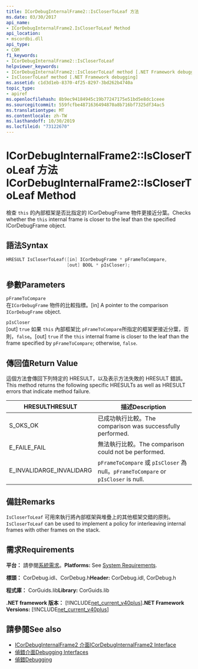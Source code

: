 ```yaml
---
title: ICorDebugInternalFrame2::IsCloserToLeaf 方法
ms.date: 03/30/2017
api_name:
- ICorDebugInternalFrame2.IsCloserToLeaf Method
api_location:
- mscordbi.dll
api_type:
- COM
f1_keywords:
- ICorDebugInternalFrame2::IsCloserToLeaf
helpviewer_keywords:
- ICorDebugInternalFrame2::IsCloserToLeaf method [.NET Framework debugging]
- IsCloserToLeaf method [.NET Framework debugging]
ms.assetid: c1d3d1eb-8370-4f25-8297-3bd262b4740a
topic_type:
- apiref
ms.openlocfilehash: 8b9ec94184945c19b77247175e51bd5e8dc1ceee
ms.sourcegitcommit: 559fcfbe4871636494870a8b716bf7325df34ac5
ms.translationtype: MT
ms.contentlocale: zh-TW
ms.lasthandoff: 10/30/2019
ms.locfileid: "73122670"
---
```

# <a name="icordebuginternalframe2isclosertoleaf-method"></a><span data-ttu-id="15972-102">ICorDebugInternalFrame2::IsCloserToLeaf 方法</span><span class="sxs-lookup"><span data-stu-id="15972-102">ICorDebugInternalFrame2::IsCloserToLeaf Method</span></span>
<span data-ttu-id="15972-103">檢查 `this` 的內部框架是否比指定的 ICorDebugFrame 物件更接近分葉。</span><span class="sxs-lookup"><span data-stu-id="15972-103">Checks whether the `this` internal frame is closer to the leaf than the specified ICorDebugFrame object.</span></span>  
  
## <a name="syntax"></a><span data-ttu-id="15972-104">語法</span><span class="sxs-lookup"><span data-stu-id="15972-104">Syntax</span></span>  
  
```cpp  
HRESULT IsCloserToLeaf([in] ICorDebugFrame * pFrameToCompare,  
                       [out] BOOL * pIsCloser);  
```  
  
## <a name="parameters"></a><span data-ttu-id="15972-105">參數</span><span class="sxs-lookup"><span data-stu-id="15972-105">Parameters</span></span>  
 `pFrameToCompare`  
 <span data-ttu-id="15972-106">在`ICorDebugFrame` 物件的比較指標。</span><span class="sxs-lookup"><span data-stu-id="15972-106">[in] A pointer to the comparison `ICorDebugFrame` object.</span></span>  
  
 `pIsCloser`  
 <span data-ttu-id="15972-107">[out] `true` 如果 `this` 內部框架比 `pFrameToCompare`所指定的框架更接近分葉，否則，`false`。</span><span class="sxs-lookup"><span data-stu-id="15972-107">[out] `true` if the `this` internal frame is closer to the leaf than the frame specified by `pFrameToCompare`; otherwise, `false`.</span></span>  
  
## <a name="return-value"></a><span data-ttu-id="15972-108">傳回值</span><span class="sxs-lookup"><span data-stu-id="15972-108">Return Value</span></span>  
 <span data-ttu-id="15972-109">這個方法會傳回下列特定的 HRESULT，以及表示方法失敗的 HRESULT 錯誤。</span><span class="sxs-lookup"><span data-stu-id="15972-109">This method returns the following specific HRESULTs as well as HRESULT errors that indicate method failure.</span></span>  
  
|<span data-ttu-id="15972-110">HRESULT</span><span class="sxs-lookup"><span data-stu-id="15972-110">HRESULT</span></span>|<span data-ttu-id="15972-111">描述</span><span class="sxs-lookup"><span data-stu-id="15972-111">Description</span></span>|  
|-------------|-----------------|  
|<span data-ttu-id="15972-112">S_OK</span><span class="sxs-lookup"><span data-stu-id="15972-112">S_OK</span></span>|<span data-ttu-id="15972-113">已成功執行比較。</span><span class="sxs-lookup"><span data-stu-id="15972-113">The comparison was successfully performed.</span></span>|  
|<span data-ttu-id="15972-114">E_FAIL</span><span class="sxs-lookup"><span data-stu-id="15972-114">E_FAIL</span></span>|<span data-ttu-id="15972-115">無法執行比較。</span><span class="sxs-lookup"><span data-stu-id="15972-115">The comparison could not be performed.</span></span>|  
|<span data-ttu-id="15972-116">E_INVALIDARG</span><span class="sxs-lookup"><span data-stu-id="15972-116">E_INVALIDARG</span></span>|<span data-ttu-id="15972-117">`pFrameToCompare` 或 `pIsCloser` 為 null。</span><span class="sxs-lookup"><span data-stu-id="15972-117">`pFrameToCompare` or `pIsCloser` is null.</span></span>|  
  
## <a name="remarks"></a><span data-ttu-id="15972-118">備註</span><span class="sxs-lookup"><span data-stu-id="15972-118">Remarks</span></span>  
 <span data-ttu-id="15972-119">`IsCloserToLeaf` 可用來執行將內部框架與堆疊上的其他框架交錯的原則。</span><span class="sxs-lookup"><span data-stu-id="15972-119">`IsCloserToLeaf` can be used to implement a policy for interleaving internal frames with other frames on the stack.</span></span>  
  
## <a name="requirements"></a><span data-ttu-id="15972-120">需求</span><span class="sxs-lookup"><span data-stu-id="15972-120">Requirements</span></span>  
 <span data-ttu-id="15972-121">**平台：** 請參閱[系統需求](../../../../docs/framework/get-started/system-requirements.md)。</span><span class="sxs-lookup"><span data-stu-id="15972-121">**Platforms:** See [System Requirements](../../../../docs/framework/get-started/system-requirements.md).</span></span>  
  
 <span data-ttu-id="15972-122">**標頭：** CorDebug.idl、CorDebug.h</span><span class="sxs-lookup"><span data-stu-id="15972-122">**Header:** CorDebug.idl, CorDebug.h</span></span>  
  
 <span data-ttu-id="15972-123">**程式庫：** CorGuids.lib</span><span class="sxs-lookup"><span data-stu-id="15972-123">**Library:** CorGuids.lib</span></span>  
  
 <span data-ttu-id="15972-124">**.NET framework 版本：** [!INCLUDE[net_current_v40plus](../../../../includes/net-current-v40plus-md.md)]</span><span class="sxs-lookup"><span data-stu-id="15972-124">**.NET Framework Versions:** [!INCLUDE[net_current_v40plus](../../../../includes/net-current-v40plus-md.md)]</span></span>  
  
## <a name="see-also"></a><span data-ttu-id="15972-125">請參閱</span><span class="sxs-lookup"><span data-stu-id="15972-125">See also</span></span>

- [<span data-ttu-id="15972-126">ICorDebugInternalFrame2 介面</span><span class="sxs-lookup"><span data-stu-id="15972-126">ICorDebugInternalFrame2 Interface</span></span>](../../../../docs/framework/unmanaged-api/debugging/icordebuginternalframe2-interface.md)
- [<span data-ttu-id="15972-127">偵錯介面</span><span class="sxs-lookup"><span data-stu-id="15972-127">Debugging Interfaces</span></span>](../../../../docs/framework/unmanaged-api/debugging/debugging-interfaces.md)
- [<span data-ttu-id="15972-128">偵錯</span><span class="sxs-lookup"><span data-stu-id="15972-128">Debugging</span></span>](../../../../docs/framework/unmanaged-api/debugging/index.md)
